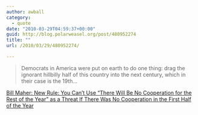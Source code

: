 ```yaml
---
author: awball
category:
  - quote
date: "2010-03-29T04:59:37+00:00"
guid: http://blog.polarweasel.org/post/480952274
title: ""
url: /2010/03/29/480952274/

---
```

> Democrats in America were put on earth to do one thing: drag the ignorant hillbilly half of this country into the next century, which in their case is the 19th…

 [Bill Maher: New Rule: You Can’t Use “There Will Be No Cooperation for the Rest of the Year” as a Threat If There Was No Cooperation in the First Half of the Year](http://www.huffingtonpost.com/bill-maher/new-rule-you-cant-use-the_b_515354.html)
